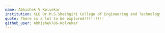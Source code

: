 ```yaml
---
name: Abhishek V Kolvekar
institution: KLE Dr.M.S.Sheshgiri College of Engineering and Technology
quote: There is a lot to be explored!!!!!!!!!
github_user: Abhishek786-Kolvekar
---
```

